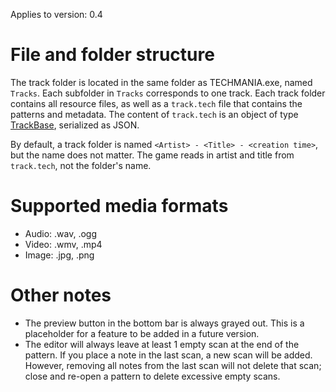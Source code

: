 Applies to version: 0.4

# File and folder structure
The track folder is located in the same folder as TECHMANIA.exe, named `Tracks`. Each subfolder in `Tracks` corresponds to one track. Each track folder contains all resource files, as well as a `track.tech` file that contains the patterns and metadata. The content of `track.tech` is an object of type [TrackBase](https://github.com/techmania-team/techmania/blob/master/TECHMANIA/Assets/Scripts/Track.cs), serialized as JSON.

By default, a track folder is named `<Artist> - <Title> - <creation time>`, but the name does not matter. The game reads in artist and title from `track.tech`, not the folder's name.

# Supported media formats
* Audio: .wav, .ogg
* Video: .wmv, .mp4
* Image: .jpg, .png

# Other notes

* The preview button in the bottom bar is always grayed out. This is a placeholder for a feature to be added in a future version.
* The editor will always leave at least 1 empty scan at the end of the pattern. If you place a note in the last scan, a new scan will be added. However, removing all notes from the last scan will not delete that scan; close and re-open a pattern to delete excessive empty scans.

